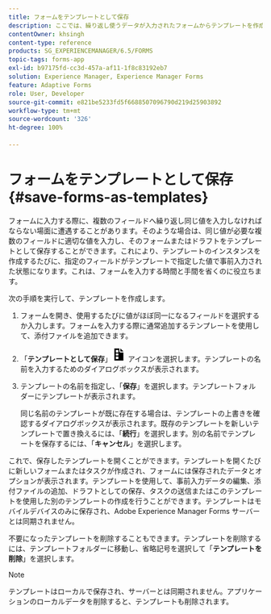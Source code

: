 ```yaml
---
title: フォームをテンプレートとして保存
description: ここでは、繰り返し使うデータが入力されたフォームからテンプレートを作成する方法について説明します。
contentOwner: khsingh
content-type: reference
products: SG_EXPERIENCEMANAGER/6.5/FORMS
topic-tags: forms-app
exl-id: b97175fd-cc3d-457a-af11-1f8c83192eb7
solution: Experience Manager, Experience Manager Forms
feature: Adaptive Forms
role: User, Developer
source-git-commit: e821be5233fd5f6688507096790d219d25903892
workflow-type: tm+mt
source-wordcount: '326'
ht-degree: 100%

---
```


# フォームをテンプレートとして保存 {#save-forms-as-templates}

フォームに入力する際に、複数のフィールドへ繰り返し同じ値を入力しなければならない場面に遭遇することがあります。そのような場合は、同じ値が必要な複数のフィールドに適切な値を入力し、そのフォームまたはドラフトをテンプレートとして保存することができます。これにより、テンプレートのインスタンスを作成するたびに、指定のフィールドがテンプレートで指定した値で事前入力された状態になります。これは、フォームを入力する時間と手間を省くのに役立ちます。

次の手順を実行して、テンプレートを作成します。

1. フォームを開き、使用するたびに値がほぼ同一になるフィールドを選択するか入力します。フォームを入力する際に通常追加するテンプレートを使用して、添付ファイルを追加できます。
1. 「**テンプレートとして保存**」![save_as_template](assets/save_as_template.png) アイコンを選択します。テンプレートの名前を入力するためのダイアログボックスが表示されます。
1. テンプレートの名前を指定し、「**保存**」を選択します。テンプレートフォルダーにテンプレートが表示されます。

   同じ名前のテンプレートが既に存在する場合は、テンプレートの上書きを確認するダイアログボックスが表示されます。既存のテンプレートを新しいテンプレートで置き換えるには、「**続行**」を選択します。別の名前でテンプレートを保存するには、「**キャンセル**」を選択します。

これで、保存したテンプレートを開くことができます。テンプレートを開くたびに新しいフォームまたはタスクが作成され、フォームには保存されたデータとオプションが表示されます。テンプレートを使用して、事前入力データの編集、添付ファイルの追加、ドラフトとしての保存、タスクの送信またはこのテンプレートを使用した別のテンプレートの作成を行うことができます。テンプレートはモバイルデバイスのみに保存され、Adobe Experience Manager Forms サーバーとは同期されません。

不要になったテンプレートを削除することもできます。テンプレートを削除するには、テンプレートフォルダーに移動し、省略記号を選択して「**テンプレートを削除**」を選択します。

>[!NOTE]
>
>テンプレートはローカルで保存され、サーバーとは同期されません。アプリケーションのローカルデータを削除すると、テンプレートも削除されます。
